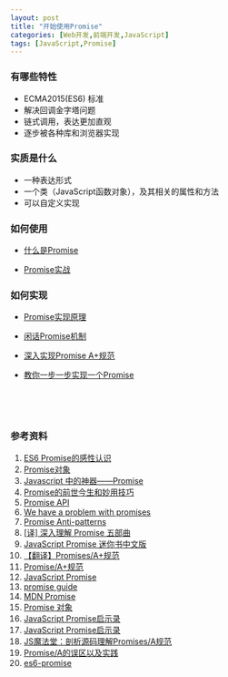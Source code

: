 ```yaml
---
layout: post
title: "开始使用Promise"
categories: [Web开发,前端开发,JavaScript]
tags: [JavaScript,Promise]
---
```


### 有哪些特性

+ ECMA2015(ES6) 标准
+ 解决回调金字塔问题
+ 链式调用，表达更加直观
+ 逐步被各种库和浏览器实现


### 实质是什么

+ 一种表达形式
+ 一个类（JavaScript函数对象），及其相关的属性和方法
+ 可以自定义实现



###  如何使用

+ [什么是Promise](http://wiki.jikexueyuan.com/project/javascript-promise-mini-book/what-is-the-promise.html)

+ [Promise实战](http://wiki.jikexueyuan.com/project/javascript-promise-mini-book/how-to-write-promise.html)


### 如何实现

+ [Promise实现原理](http://www.tuicool.com/articles/fe6Jbyz)
+ [闲话Promise机制](http://www.cnblogs.com/dojo-lzz/p/4340897.html)
+ [深入实现Promise A+规范](http://www.shaynegui.com/promise-aplus-implementation/)
+ [教你一步一步实现一个Promise](http://www.cnblogs.com/ygm125/p/3735677.html?utm_source=tuicool&utm_medium=referral)

  ​

  ​


### 参考资料

1. [ES6 Promise的感性认识](http://www.zhangxinxu.com/wordpress/2014/02/es6-javascript-promise-%E6%84%9F%E6%80%A7%E8%AE%A4%E7%9F%A5/comment-page-1/)
2. [Promise对象](http://es6.ruanyifeng.com/#docs/promise)
3. [Javascript 中的神器——Promise](http://www.jianshu.com/p/063f7e490e9a)
4. [Promise的前世今生和妙用技巧](http://www.cnblogs.com/whitewolf/archive/2015/10/22/4902570.html)
5. [Promise API](http://bluebirdjs.com/docs/api-reference.html)
6. [We have a problem with promises](http://fex.baidu.com/blog/2015/07/we-have-a-problem-with-promises/)
7. [Promise Anti-patterns](http://taoofcode.net/promise-anti-patterns/)
8. [[译] 深入理解 Promise 五部曲](https://segmentfault.com/a/1190000000586666)
9. [JavaScript Promise 迷你书中文版](http://wiki.jikexueyuan.com/project/javascript-promise-mini-book/)
10. [【翻译】Promises/A+规范](http://www.ituring.com.cn/article/66566)
11. [Promise/A+规范](https://segmentfault.com/a/1190000002452115)
12. [JavaScript Promise](http://www.html5rocks.com/zh/tutorials/es6/promises/)
13. [promise guide](https://www.w3.org/2001/tag/doc/promises-guide)
14. [MDN Promise](https://developer.mozilla.org/zh-CN/docs/Web/JavaScript/Reference/Global_Objects/Promise)
15. [Promise 对象](http://javascript.ruanyifeng.com/advanced/promise.html)
16. [JavaScript Promise启示录](http://www.alloyteam.com/2014/05/javascript-promise-mode/)
17. [JavaScript Promise启示录](http://www.csdn.net/article/2014-05-28/2819979-JavaScript-Promise)
18. [JS魔法堂：剖析源码理解Promises/A规范](http://www.cnblogs.com/fsjohnhuang/p/4135149.html)
19. [Promise/A的误区以及实践](http://www.infoq.com/cn/articles/promise-a-misunderstanding-and-practical)
20. [es6-promise](https://github.com/stefanpenner/es6-promise)